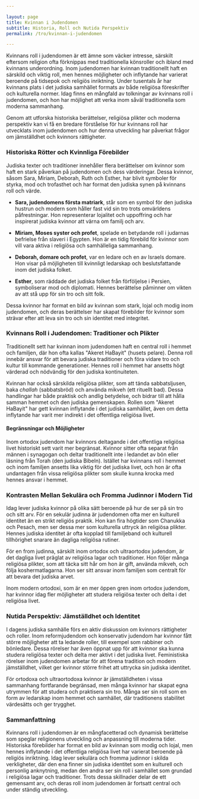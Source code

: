 ```yaml
---

layout: page  
title: Kvinnan i Judendomen  
subtitle: Historia, Roll och Nutida Perspektiv  
permalink: /tro/kvinnan-i-judendomen  

---
```


Kvinnans roll i judendomen är ett ämne som väcker intresse, särskilt eftersom religion ofta förknippas med traditionella könsroller och ibland med kvinnans underordning. Inom judendomen har kvinnan traditionellt haft en särskild och viktig roll, men hennes möjligheter och inflytande har varierat beroende på tidsepok och religiös inriktning. Under tusentals år har kvinnans plats i det judiska samhället formats av både religiösa föreskrifter och kulturella normer. Idag finns en mångfald av tolkningar av kvinnans roll i judendomen, och hon har möjlighet att verka inom såväl traditionella som moderna sammanhang.

Genom att utforska historiska berättelser, religiösa plikter och moderna perspektiv kan vi få en bredare förståelse för hur kvinnans roll har utvecklats inom judendomen och hur denna utveckling har påverkat frågor om jämställdhet och kvinnors rättigheter.

### Historiska Rötter och Kvinnliga Förebilder

Judiska texter och traditioner innehåller flera berättelser om kvinnor som haft en stark påverkan på judendomen och dess värderingar. Dessa kvinnor, såsom Sara, Miriam, Deborah, Ruth och Esther, har blivit symboler för styrka, mod och trofasthet och har format den judiska synen på kvinnans roll och värde.

- **Sara, judendomens första matriark**, står som en symbol för den judiska hustrun och modern som håller fast vid sin tro trots omvärldens påfrestningar. Hon representerar lojalitet och uppoffring och har inspirerat judiska kvinnor att värna om familj och arv.

- **Miriam, Moses syster och profet**, spelade en betydande roll i judarnas befrielse från slaveri i Egypten. Hon är en tidig förebild för kvinnor som vill vara aktiva i religiösa och samhälleliga sammanhang.

- **Deborah, domare och profet**, var en ledare och en av Israels domare. Hon visar på möjligheten till kvinnligt ledarskap och beslutsfattande inom det judiska folket.

- **Esther**, som räddade det judiska folket från förföljelse i Persien, symboliserar mod och diplomati. Hennes berättelse påminner om vikten av att stå upp för sin tro och sitt folk.

Dessa kvinnor har format en bild av kvinnan som stark, lojal och modig inom judendomen, och deras berättelser har skapat förebilder för kvinnor som strävar efter att leva sin tro och sin identitet med integritet.

### Kvinnans Roll i Judendomen: Traditioner och Plikter

Traditionellt sett har kvinnan inom judendomen haft en central roll i hemmet och familjen, där hon ofta kallas "Akeret HaBayit" (husets pelare). Denna roll innebär ansvar för att bevara judiska traditioner och föra vidare tro och kultur till kommande generationer. Hennes roll i hemmet har ansetts högt värderad och nödvändig för den judiska kontinuiteten.

Kvinnan har också särskilda religiösa plikter, som att tända sabbatsljusen, baka *challah* (sabbatsbröd) och använda mikveh (ett rituellt bad). Dessa handlingar har både praktisk och andlig betydelse, och bidrar till att hålla samman hemmet och den judiska gemenskapen. Rollen som "Akeret HaBayit" har gett kvinnan inflytande i det judiska samhället, även om detta inflytande har varit mer indirekt i det offentliga religiösa livet.

#### Begränsningar och Möjligheter

Inom ortodox judendom har kvinnors deltagande i det offentliga religiösa livet historiskt sett varit mer begränsat. Kvinnor sitter ofta separat från männen i synagogan och deltar traditionellt inte i ledandet av bön eller läsning från Torah (den judiska Bibeln). Istället har kvinnans roll i hemmet och inom familjen ansetts lika viktig för det judiska livet, och hon är ofta undantagen från vissa religiösa plikter som skulle kunna krocka med hennes ansvar i hemmet.

### Kontrasten Mellan Sekulära och Fromma Judinnor i Modern Tid

Idag lever judiska kvinnor på olika sätt beroende på hur de ser på sin tro och sitt arv. För en sekulär judinna är judendomen ofta mer en kulturell identitet än en strikt religiös praktik. Hon kan fira högtider som Chanukka och Pesach, men ser dessa mer som kulturella uttryck än religiösa plikter. Hennes judiska identitet är ofta kopplad till familjeband och kulturell tillhörighet snarare än dagliga religiösa rutiner.

För en from judinna, särskilt inom ortodox och ultraortodox judendom, är det dagliga livet präglat av religiösa lagar och traditioner. Hon följer många religiösa plikter, som att täcka sitt hår om hon är gift, använda mikveh, och följa koshermatlagarna. Hon ser sitt ansvar inom familjen som centralt för att bevara det judiska arvet.

Inom modern ortodoxi, som är en mer öppen gren inom ortodox judendom, har kvinnor idag fler möjligheter att studera religiösa texter och delta i det religiösa livet.

### Nutida Perspektiv: Jämställdhet och Identitet

I dagens judiska samhälle förs en aktiv diskussion om kvinnors rättigheter och roller. Inom reformjudendom och konservativ judendom har kvinnor fått större möjligheter att ta ledande roller, till exempel som rabbiner och bönledare. Dessa rörelser har även öppnat upp för att kvinnor ska kunna studera religiösa texter och delta mer aktivt i det judiska livet. Feministiska rörelser inom judendomen arbetar för att förena tradition och modern jämställdhet, vilket ger kvinnor större frihet att uttrycka sin judiska identitet.

För ortodoxa och ultraortodoxa kvinnor är jämställdheten i vissa sammanhang fortfarande begränsad, men många kvinnor har skapat egna utrymmen för att studera och praktisera sin tro. Många ser sin roll som en form av ledarskap inom hemmet och samhället, där traditionens stabilitet värdesätts och ger trygghet.

### Sammanfattning

Kvinnans roll i judendomen är en mångfacetterad och dynamisk berättelse som speglar religionens utveckling och anpassning till moderna tider. Historiska förebilder har format en bild av kvinnan som modig och lojal, men hennes inflytande i det offentliga religiösa livet har varierat beroende på religiös inriktning. Idag lever sekulära och fromma judinnor i skilda verkligheter, där den ena finner sin judiska identitet som en kulturell och personlig anknytning, medan den andra ser sin roll i samhället som grundad i religiösa lagar och traditioner. Trots dessa skillnader delar de ett gemensamt arv, och deras roll inom judendomen är fortsatt central och under ständig utveckling.